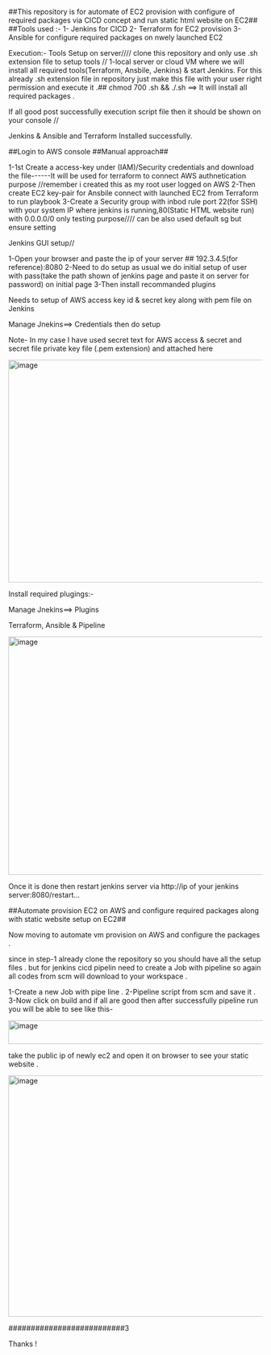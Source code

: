 ##This repository is for automate of EC2 provision with configure of required packages via CICD concept and run static html website on EC2##
##Tools used :-
1- Jenkins for CICD
2- Terraform for EC2 provision
3- Ansible for configure required packages on nwely launched EC2

Execution:-
Tools Setup on server//// clone this repository and only use .sh extension file to setup tools //
1-local server or cloud VM where we will install all required tools(Terraform, Ansbile, Jenkins) & start Jenkins.
  For this already .sh extension file in repository just make this file with your user right permission and execute it .## chmod 700 .sh && ./.sh  ==> It will install all required packages .

  If all good post successfully execution script file then it should be shown on your console //

  
Jenkins & Ansible and Terraform Installed successfully.

  ##Login to AWS console ##Manual approach##
   
  1-1st Create a access-key under (IAM)/Security credentials and download the file------It will be used for terraform to connect AWS authnetication purpose //remember  i created this as my root user logged on AWS
  2-Then create EC2 key-pair for Ansbile connect with launched EC2 from Terraform to run playbook
  3-Create a Security group with inbod rule port 22(for SSH) with your system IP where jenkins is running,80(Static HTML website run) with 0.0.0.0/0 only testing purpose//// can be also used default sg but ensure setting


Jenkins GUI setup//


  1-Open your browser and paste the ip of your server ## 192.3.4.5(for reference):8080
  2-Need to do setup as usual we do initial setup of user with pass(take the path shown of jenkins page and paste it on server for password) on initial page
  3-Then install recommanded plugins 
  
  Needs to setup of AWS access key id & secret key along with pem file on Jenkins 

  Manage Jnekins==> Credentials
  then do setup 

  Note- In my case I have used secret text for AWS access & secret and secret file private key file (.pem extension) and attached here  

<img width="1545" height="441" alt="image" src="https://github.com/user-attachments/assets/ed96461c-e132-4ec7-8a92-c8e829b7f57f" />

Install required plugings:-

Manage Jnekins==> Plugins

Terraform, Ansible & Pipeline

<img width="940" height="472" alt="image" src="https://github.com/user-attachments/assets/e18fc9f1-1bcf-4ed7-a68f-527719e3ba8a" />


Once it is done then restart jenkins server via http://ip of your jenkins server:8080/restart...


##Automate provision EC2 on AWS and configure required packages along with static website setup on EC2##


Now moving to automate vm provision on AWS and configure the packages .

since in step-1 already clone the repository so you should have all the setup files . but for jenkins cicd pipelin need to create a Job with pipeline so again all codes from scm will download to your workspace .

1-Create a new Job with pipe line .
2-Pipeline script from scm and save it .
3-Now click on build and if all are good then after successfully pipeline run 
you will be able to see like this-

<img width="602" height="47" alt="image" src="https://github.com/user-attachments/assets/6731b74e-9c54-41b6-8095-1903ab96c7ef" />

take the public ip of newly ec2 and open it on browser to see your static website .

<img width="959" height="478" alt="image" src="https://github.com/user-attachments/assets/0166922d-bfd5-4723-bc89-86351f682aca" />




##########################3

Thanks !










  


  

  



